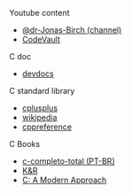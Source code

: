 Youtube content

- [@dr-Jonas-Birch (channel)](https://www.youtube.com/@dr-Jonas-Birch)
- [CodeVault](https://www.youtube.com/@CodeVault/videos)

C doc

- [devdocs](https://devdocs.io/c/)

C standard library

- [cplusplus](https://cplusplus.com/reference/clibrary/)
- [wikipedia](https://en.wikipedia.org/wiki/C_standard_library)
- [cppreference](https://en.cppreference.com/w/c/header)

C Books

- [c-completo-total (PT-BR)](https://www.inf.ufpr.br/lesoliveira/download/c-completo-total.pdf)
- [K&R](https://github.com/auspbro/ebook-c/blob/master/The.C.Programming.Language.2Nd.Ed%20Prentice.Hall.Brian.W.Kernighan.and.Dennis.M.Ritchie..pdf)
- [C: A Modern Approach](https://github.com/Embed-Threads/Learn-C/blob/main/books/c-programming-a-modern-approach-2nbsped-0393979504-9780393979503_compress.pdf)
